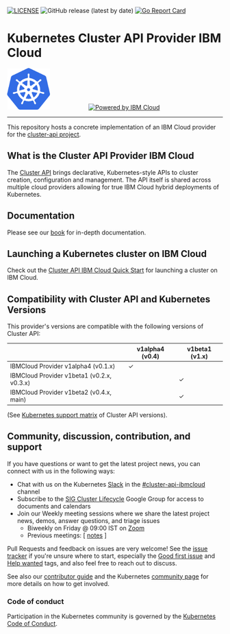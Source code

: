 [![LICENSE](https://img.shields.io/badge/license-apache2.0-green.svg)](https://sigs.k8s.io/cluster-api-provider-ibmcloud/blob/master/LICENSE)
![GitHub release (latest by date)](https://img.shields.io/github/v/release/kubernetes-sigs/cluster-api-provider-ibmcloud?label=version)
[![Go Report Card](https://goreportcard.com/badge/sigs.k8s.io/cluster-api-provider-ibmcloud)](https://goreportcard.com/report/sigs.k8s.io/cluster-api-provider-ibmcloud)

# Kubernetes Cluster API Provider IBM Cloud

<a href="https://github.com/kubernetes-sigs/cluster-api"><img src="https://github.com/kubernetes/kubernetes/raw/master/logo/logo.png"  width="100"></a><a href="https://www.ibm.com/cloud/"><img hspace="90px" src="./docs/images/ibm-cloud.svg" alt="Powered by IBM Cloud" height="100"></a>

------

This repository hosts a concrete implementation of an IBM Cloud provider for the [cluster-api project](https://github.com/kubernetes-sigs/cluster-api).

## What is the Cluster API Provider IBM Cloud

The [Cluster API](https://github.com/kubernetes-sigs/cluster-api) brings declarative, Kubernetes-style APIs to cluster creation, configuration and management. The API itself is shared across multiple cloud providers allowing for true IBM Cloud hybrid deployments of Kubernetes.

## Documentation

Please see our [book](https://cluster-api-ibmcloud.sigs.k8s.io) for in-depth documentation.

## Launching a Kubernetes cluster on IBM Cloud

Check out the [Cluster API IBM Cloud Quick Start](https://cluster-api-ibmcloud.sigs.k8s.io/getting-started.html) for launching a
cluster on IBM Cloud.

## Compatibility with Cluster API and Kubernetes Versions

This provider's versions are compatible with the following versions of Cluster API:

|                                            | v1alpha4 (v0.4) | v1beta1 (v1.x) |
|--------------------------------------------|-----------------|----------------|
| IBMCloud Provider v1alpha4 (v0.1.x)        | ✓               |                |
| IBMCloud Provider v1beta1 (v0.2.x, v0.3.x) |                 | ✓              |
| IBMCloud Provider v1beta2 (v0.4.x, main)   |                 | ✓              |


(See [Kubernetes support matrix][cluster-api-supported-v] of Cluster API versions).

<!-- ANCHOR: Community -->

## Community, discussion, contribution, and support

If you have questions or want to get the latest project news, you can connect with us in the following ways:

- Chat with us on the Kubernetes [Slack](http://slack.k8s.io/) in the [#cluster-api-ibmcloud][slack] channel
- Subscribe to the [SIG Cluster Lifecycle](https://groups.google.com/forum/#!forum/kubernetes-sig-cluster-lifecycle) Google Group for access to documents and calendars
- Join our Weekly meeting sessions where we share the latest project news, demos, answer questions, and triage issues
    - Biweekly on Friday @ 09:00 IST on [Zoom][zoomMeeting]
    - Previous meetings: \[ [notes][notes] \]

Pull Requests and feedback on issues are very welcome!
See the [issue tracker] if you're unsure where to start, especially the [Good first issue] and [Help wanted] tags, and
also feel free to reach out to discuss.

See also our [contributor guide](CONTRIBUTING.md) and the Kubernetes [community page] for more details on how to get involved.

[slack]: https://kubernetes.slack.com/messages/C02F4CX3ALF
[zoomMeeting]: https://zoom.us/j/9392903494
[notes]: https://docs.google.com/document/d/1oWnqXy1VFv0E3kovQoZfS6IlVP0L4eaQsN-2HYC_6_A/edit
[issue tracker]: https://github.com/kubernetes-sigs/cluster-api-provider-ibmcloud/issues
[Good first issue]: https://github.com/kubernetes-sigs/cluster-api-provider-ibmcloud/issues?q=is%3Aopen+is%3Aissue+label%3A%22good+first+issue%22
[Help wanted]: https://github.com/kubernetes-sigs/cluster-api-provider-ibmcloud/issues?utf8=%E2%9C%93&q=is%3Aopen+is%3Aissue+label%3A%22help+wanted%22+
[community page]: https://kubernetes.io/community
[cluster-api-supported-v]: https://cluster-api.sigs.k8s.io/reference/versions.html

### Code of conduct

Participation in the Kubernetes community is governed by the [Kubernetes Code of Conduct](code-of-conduct.md).

<!-- ANCHOR_END: Community -->
